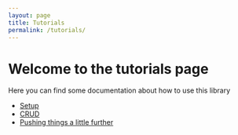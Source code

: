 ```yaml
---
layout: page
title: Tutorials
permalink: /tutorials/
---
```


# Welcome to the tutorials page

Here you can find some documentation about how to use this library

<ul>
  <li><a href="{{site.baseurl}}/tutorials/setup">Setup</a></li>
  <li><a href="{{site.baseurl}}/tutorials/crud">CRUD</a></li>
  <li><a href="{{site.baseurl}}/tutorials/pushingthingsalittlefurther">Pushing things a little further</a></li>
</ul>

